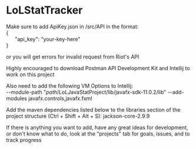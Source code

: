 # LoLStatTracker

Make sure to add ApiKey.json in /src/API in the format:<br>
{<br>
&nbsp;&nbsp;&nbsp;&nbsp;&nbsp;&nbsp;"api_key": "your-key-here"<br>
}<br>

or you will get errors for invalid request from Riot's API<br>

Highly encouraged to download Postman API Development Kit and Intellij to work on this project

Also need to add the following VM Options to Intellij:<br>
--module-path "*path*/LoLJavaStatProject/lib/javafx-sdk-11.0.2/lib" --add-modules javafx.controls,javafx.fxml

Add the maven dependencies listed below to the libraries section of the project structure (Ctrl + Shift + Alt + S):
jackson-core-2.9.9

If there is anything you want to add, have any great ideas for development, or don't know what to do,
look at the "projects" tab for goals, issues, and to track progress